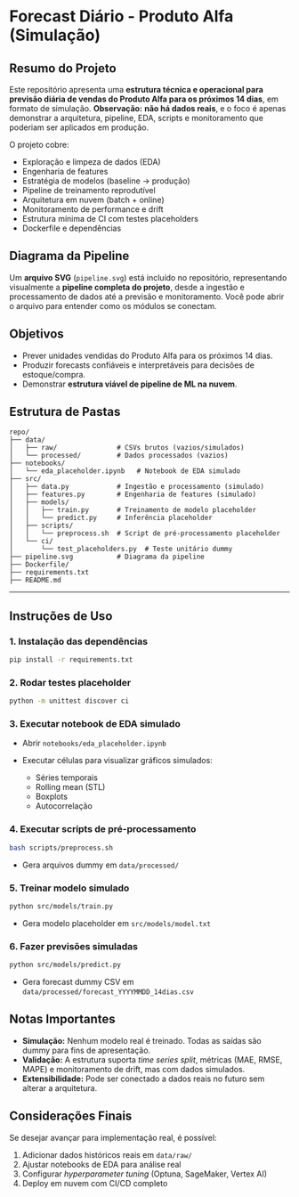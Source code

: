 # Forecast Diário - Produto Alfa (Simulação)

## Resumo do Projeto

Este repositório apresenta uma **estrutura técnica e operacional para previsão diária de vendas do Produto Alfa para os próximos 14 dias**, em formato de simulação.
**Observação:** **não há dados reais**, e o foco é apenas demonstrar a arquitetura, pipeline, EDA, scripts e monitoramento que poderiam ser aplicados em produção.

O projeto cobre:

* Exploração e limpeza de dados (EDA)
* Engenharia de features
* Estratégia de modelos (baseline → produção)
* Pipeline de treinamento reprodutível
* Arquitetura em nuvem (batch + online)
* Monitoramento de performance e drift
* Estrutura mínima de CI com testes placeholders
* Dockerfile e dependências


## Diagrama da Pipeline

Um **arquivo SVG** (`pipeline.svg`) está incluído no repositório, representando visualmente a **pipeline completa do projeto**, desde a ingestão e processamento de dados até a previsão e monitoramento.
Você pode abrir o arquivo para entender como os módulos se conectam.


## Objetivos

* Prever unidades vendidas do Produto Alfa para os próximos 14 dias.
* Produzir forecasts confiáveis e interpretáveis para decisões de estoque/compra.
* Demonstrar **estrutura viável de pipeline de ML na nuvem**.


## Estrutura de Pastas

```
repo/
├── data/
│   ├── raw/               # CSVs brutos (vazios/simulados)
│   └── processed/         # Dados processados (vazios)
├── notebooks/
│   └── eda_placeholder.ipynb   # Notebook de EDA simulado
├── src/
│   ├── data.py            # Ingestão e processamento (simulado)
│   ├── features.py        # Engenharia de features (simulado)
│   ├── models/
│   │   ├── train.py       # Treinamento de modelo placeholder
│   │   └── predict.py     # Inferência placeholder
│   ├── scripts/
│   │   └── preprocess.sh  # Script de pré-processamento placeholder
│   └── ci/
│       └── test_placeholders.py  # Teste unitário dummy
├── pipeline.svg           # Diagrama da pipeline
├── Dockerfile/
├── requirements.txt
├── README.md
```

---

## **Instruções de Uso**

### 1. Instalação das dependências

```bash
pip install -r requirements.txt
```

### 2. Rodar testes placeholder

```bash
python -m unittest discover ci
```

### 3. Executar notebook de EDA simulado

* Abrir `notebooks/eda_placeholder.ipynb`
* Executar células para visualizar gráficos simulados:

  * Séries temporais
  * Rolling mean (STL)
  * Boxplots
  * Autocorrelação

### 4. Executar scripts de pré-processamento

```bash
bash scripts/preprocess.sh
```

* Gera arquivos dummy em `data/processed/`

### 5. Treinar modelo simulado

```bash
python src/models/train.py
```

* Gera modelo placeholder em `src/models/model.txt`

### 6. Fazer previsões simuladas

```bash
python src/models/predict.py
```

* Gera forecast dummy CSV em `data/processed/forecast_YYYYMMDD_14dias.csv`


## Notas Importantes

* **Simulação:** Nenhum modelo real é treinado. Todas as saídas são dummy para fins de apresentação.
* **Validação:** A estrutura suporta *time series split*, métricas (MAE, RMSE, MAPE) e monitoramento de drift, mas com dados simulados.
* **Extensibilidade:** Pode ser conectado a dados reais no futuro sem alterar a arquitetura.


## Considerações Finais

Se desejar avançar para implementação real, é possível:

1. Adicionar dados históricos reais em `data/raw/`
2. Ajustar notebooks de EDA para análise real
3. Configurar *hyperparameter tuning* (Optuna, SageMaker, Vertex AI)
4. Deploy em nuvem com CI/CD completo

